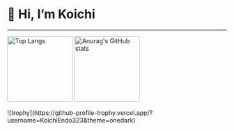 # 👋 Hi, I’m Koichi
***
<p align="left">
 <img alt="Top Langs" height="150px src="https://github-readme-stats.vercel.app/api/top-langs/?username=KoichiEndo323&layout=compact&theme=onedark" />
 <img alt="Anurag's GitHub stats" height="150px" scr="https://github-readme-stats.vercel.app/api?username=KoichiEndo323&theme=onedark&show_icons=true" />
</p>
![trophy](https://github-profile-trophy.vercel.app/?username=KoichiEndo323&theme=onedark)
